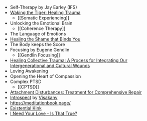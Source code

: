 
- Self-Therapy by Jay Earley (IFS)
- [Waking the Tiger: Healing Trauma](https://www.goodreads.com/en/book/show/384924)
	- [[Somatic Experiencing]]
- Unlocking the Emotional Brain
	- [[Coherence Therapy]]
- The Language of Emotions
- [Healing the Shame that Binds You](https://www.goodreads.com/en/book/show/98399)
- The Body keeps the Score
- Focusing by Eugene Gendlin
	- [[Gendlin Focusing]]
- [Healing Collective Trauma: A Process for Integrating Our Intergenerational and Cultural Wounds](https://www.goodreads.com/en/book/show/50403513)
- Loving Awakening 
- Opening the Heart of Compassion
- Complex PTSD
	- [[CPTSD]]
- [Attachment Disturbances: Treatment for Comprehensive Repair](https://www.goodreads.com/en/book/show/26531469)
- [Introspect](https://visakanv.gumroad.com/l/introspect) by [Visakanv](https://twitter.com/visakanv)
- https://meditationbook.page/
- [Existential Kink](https://www.goodreads.com/book/show/50915816-existential-kink)
- [I Need Your Love - Is That True?](https://www.goodreads.com/book/show/320582.I_Need_Your_Love_Is_That_True_)
